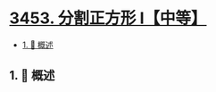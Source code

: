 # [3453. 分割正方形 I【中等】](https://github.com/tnotesjs/TNotes.leetcode/tree/main/notes/3453.%20%E5%88%86%E5%89%B2%E6%AD%A3%E6%96%B9%E5%BD%A2%20I%E3%80%90%E4%B8%AD%E7%AD%89%E3%80%91)

<!-- region:toc -->

- [1. 📝 概述](#1--概述)

<!-- endregion:toc -->

## 1. 📝 概述
